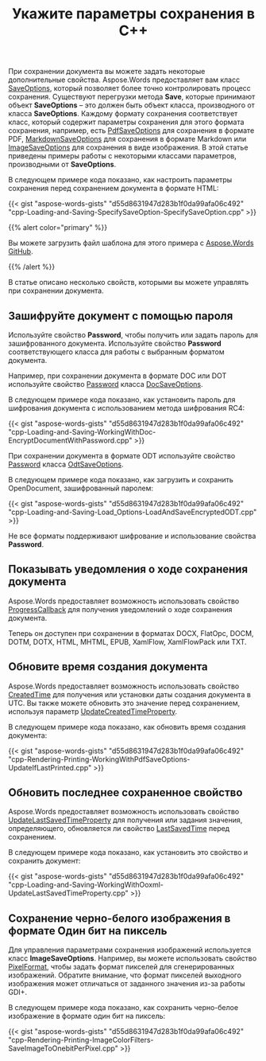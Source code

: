 ﻿---
title: Укажите параметры сохранения в C++
second_title: Aspose.Words для C++
articleTitle: Укажите параметры сохранения
linktitle: Укажите параметры сохранения
description: "Более точно контролируйте процесс сохранения."
type: docs
weight: 10
url: /ru/cpp/specify-save-options/
---

При сохранении документа вы можете задать некоторые дополнительные свойства. Aspose.Words предоставляет вам класс [SaveOptions](https://reference.aspose.com/words/cpp/aspose.words.saving/saveoptions/), который позволяет более точно контролировать процесс сохранения. Существуют перегрузки метода **Save**, которые принимают объект **SaveOptions** – это должен быть объект класса, производного от класса **SaveOptions**. Каждому формату сохранения соответствует класс, который содержит параметры сохранения для этого формата сохранения, например, есть [PdfSaveOptions](https://reference.aspose.com/words/cpp/aspose.words.saving/pdfsaveoptions/) для сохранения в формате PDF, [MarkdownSaveOptions](https://reference.aspose.com/words/cpp/aspose.words.saving/markdownsaveoptions) для сохранения в формате Markdown или [ImageSaveOptions](https://reference.aspose.com/words/cpp/aspose.words.saving/imagesaveoptions/) для сохранения в виде изображения. В этой статье приведены примеры работы с некоторыми классами параметров, производными от **SaveOptions**.

В следующем примере кода показано, как настроить параметры сохранения перед сохранением документа в формате HTML:

{{< gist "aspose-words-gists" "d55d8631947d283b1f0da99afa06c492" "cpp-Loading-and-Saving-SpecifySaveOption-SpecifySaveOption.cpp" >}}

{{% alert color="primary" %}}

Вы можете загрузить файл шаблона для этого примера с [Aspose.Words GitHub](https://github.com/aspose-words/Aspose.Words-for-C/tree/master/Examples).

{{% /alert %}}

В статье описано несколько свойств, которыми вы можете управлять при сохранении документа.

## Зашифруйте документ с помощью пароля

Используйте свойство **Password**, чтобы получить или задать пароль для зашифрованного документа. Используйте свойство **Password** соответствующего класса для работы с выбранным форматом документа.

Например, при сохранении документа в формате DOC или DOT используйте свойство [Password](https://reference.aspose.com/words/cpp/aspose.words.saving/docsaveoptions/get_password/) класса [DocSaveOptions](https://reference.aspose.com/words/cpp/class/aspose.words.saving.doc_save_options).

В следующем примере кода показано, как установить пароль для шифрования документа с использованием метода шифрования RC4:

{{< gist "aspose-words-gists" "d55d8631947d283b1f0da99afa06c492" "cpp-Loading-and-Saving-WorkingWithDoc-EncryptDocumentWithPassword.cpp" >}}

При сохранении документа в формате ODT используйте свойство [Password](https://reference.aspose.com/words/cpp/aspose.words.saving/odtsaveoptions/get_password/) класса [OdtSaveOptions](https://reference.aspose.com/words/cpp/class/aspose.words.saving.odt_save_options).

В следующем примере кода показано, как загрузить и сохранить OpenDocument, зашифрованный паролем:

{{< gist "aspose-words-gists" "d55d8631947d283b1f0da99afa06c492" "cpp-Loading-and-Saving-Load_Options-LoadAndSaveEncryptedODT.cpp" >}}

Не все форматы поддерживают шифрование и использование свойства **Password**.

## Показывать уведомления о ходе сохранения документа

Aspose.Words предоставляет возможность использовать свойство [ProgressCallback](https://reference.aspose.com/words/cpp/aspose.words.saving/saveoptions/get_progresscallback/) для получения уведомлений о ходе сохранения документа.

Теперь он доступен при сохранении в форматах DOCX, FlatOpc, DOCM, DOTM, DOTX, HTML, MHTML, EPUB, XamlFlow, XamlFlowPack или TXT.

## Обновите время создания документа

Aspose.Words предоставляет возможность использовать свойство [CreatedTime](https://reference.aspose.com/words/cpp/aspose.words.properties/builtindocumentproperties/get_createdtime/) для получения или установки даты создания документа в UTC. Вы также можете обновить это значение перед сохранением, используя параметр [UpdateCreatedTimeProperty](https://reference.aspose.com/words/cpp/aspose.words.saving/saveoptions/get_updatecreatedtimeproperty/).

В следующем примере кода показано, как обновить время создания документа:

{{< gist "aspose-words-gists" "d55d8631947d283b1f0da99afa06c492" "cpp-Rendering-Printing-WorkingWithPdfSaveOptions-UpdateIfLastPrinted.cpp" >}}

## Обновить последнее сохраненное свойство

Aspose.Words предоставляет возможность использовать свойство [UpdateLastSavedTimeProperty](https://reference.aspose.com/words/cpp/aspose.words.saving/saveoptions/set_updatelastsavedtimeproperty/) для получения или задания значения, определяющего, обновляется ли свойство [LastSavedTime](https://reference.aspose.com/words/cpp/aspose.words.properties/builtindocumentproperties/get_lastsavedtime/) перед сохранением.

В следующем примере кода показано, как установить это свойство и сохранить документ:

{{< gist "aspose-words-gists" "d55d8631947d283b1f0da99afa06c492" "cpp-Loading-and-Saving-WorkingWithOoxml-UpdateLastSavedTimeProperty.cpp" >}}

## Сохранение черно-белого изображения в формате Один бит на пиксель

Для управления параметрами сохранения изображений используется класс **ImageSaveOptions**. Например, вы можете использовать свойство [PixelFormat](https://reference.aspose.com/words/cpp/aspose.words.saving/imagesaveoptions/set_pixelformat/), чтобы задать формат пикселей для сгенерированных изображений. Обратите внимание, что формат пикселей выходного изображения может отличаться от заданного значения из-за работы GDI+.

В следующем примере кода показано, как сохранить черно-белое изображение в формате один бит на пиксель:

{{< gist "aspose-words-gists" "d55d8631947d283b1f0da99afa06c492" "cpp-Rendering-Printing-ImageColorFilters-SaveImageToOnebitPerPixel.cpp" >}}
